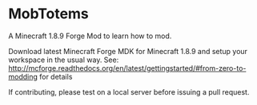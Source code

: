 MobTotems
=========
A Minecraft 1.8.9 Forge Mod to learn how to mod. 

Download latest Minecraft Forge MDK for Minecraft 1.8.9 and setup your workspace in the usual way.
See: http://mcforge.readthedocs.org/en/latest/gettingstarted/#from-zero-to-modding for details

If contributing, please test on a local server before issuing a pull request.